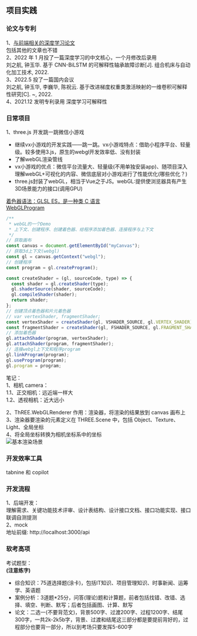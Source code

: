 ## 项目实践

### 论文与专利

1、[与前端相关的深度学习论文](https://herasu.github.io/2019/10/30/%E4%B8%80%E7%A7%8D%E5%BF%AB%E9%80%9F%E3%80%81%E4%B8%8D%E5%8C%BA%E5%88%86%E6%A0%BC%E5%BC%8F%E7%9A%84%E6%A3%80%E6%B5%8B%E6%81%B6%E6%84%8FWeb%E5%86%85%E5%AE%B9%E7%9A%84%E6%B7%B1%E5%BA%A6%E5%AD%A6%E4%B9%A0%E6%96%B9%E6%B3%95/)  
包括其他的文章也不错  
2、2022 年 1 月投了一篇深度学习的中文核心，一个月修改后录用  
刘之航, 钟玉华. 基于 CNN-BiLSTM 的可解释性轴承故障诊断[J]. 组合机床与自动化加工技术, 2022.  
3、2022.5 投了一篇国内会议  
刘之航, 钟玉华, 李巍华, 陈祝云. 基于改进梯度权重类激活映射的一维卷积可解释性研究[C]. ~, 2022.  
4、2021.12 发明专利录用 深度学习可解释性

### 日常项目

1、three.js 开发跳一跳微信小游戏

<ul>
  <!-- <li>6.10字節三面 面試官是Vue-element-admin作者</li> -->
  <!-- <li>6.13短暫地看了pro git；開始Vue3+Koa的後台管理系統開發</li> -->
  <!-- <li>抽時間做一個tf.js的CNN demo</li> -->
  <!-- <li>Fiber</li> 
  <li>hooks + composition</li>
  <li>Vue3 + vite</li>
  <li>webpack</li>
  <li>node项目</li>
  <li>miniApp + show + dev</li> -->
  <li>继续vx小游戏的开发实践——跳一跳。vx小游戏特点：借助小程序平台、轻量级。较多使用3.js，原生的webgl开发效率低、没有封装</li>
  <li>了解webGL渲染管线</li>
  <li>vx小游戏的优点：微信平台流量大、轻量级(不用单独安装app)、随项目深入理解webGL+可视化的内容、微信底层对小游戏进行了性能优化(哪些优化？)</li>
  <li>three.js封装了webGL，相当于Vue之于JS。webGL:提供使浏览器具有产生3D场景能力的接口(调用GPU)</li>
</ul>

[着色器语法：GLSL ES，是一种类 C 语言](https://chenpipi.cn/post/shader-quickstart-glsles-1/)  
[WebGLProgram](https://developer.mozilla.org/zh-CN/docs/Web/API/WebGLProgram)

```js
/**
 * webGL的一个Demo
 * 上下文、创建程序、创建着色器、给程序添加着色器、连接程序与上下文
 */
// 获取画布
const canvas = document.getElementById("myCanvas");
// 获取3d上下文(webgl)
const gl = canvas.getContext("webgl");
// 创建程序
const program = gl.createProgram();

const createShader = (gl, sourceCode, type) => {
  const shader = gl.createShader(type);
  gl.shaderSource(shader, sourceCode);
  gl.compileShader(shader);
  return shader;
};
// 创建顶点着色器和片元着色器
// var vertexShader, fragmentShader;
const vertexShader = createShader(gl, VSHADER_SOURCE, gl.VERTEX_SHADER);
const fragmentShader = createShader(gl, FSHADER_SOURCE, gl.FRAGMENT_SHADER);
// 添加着色器
gl.attachShader(program, vertexShader);
gl.attachShader(program, fragmentShader);
// 连接webgl上下文和程序program
gl.linkProgram(program);
gl.useProgram(program);
gl.program = program;
```

笔记：  
1、相机 camera：  
1.1、正交相机：远近端一样大  
1.2、透视相机：近大远小

2、ThREE.WebGLRenderer 作用：渲染器，将渲染的结果放到 canvas 画布上  
3、渲染器要渲染的元素定义在 THREE.Scene 中，包括 Object、Texture、Light、全局坐标  
4、将全局坐标转换为相机坐标系中的坐标  
![基本渲染场景](/blog/assets/img/scene.png)

### 开发效率工具

tabnine 和 copilot

### 开发流程

1、后端开发：  
理解需求、关键功能技术评审、设计表结构、设计接口文档、接口功能实现、接口联调自测提测  
2、mock  
地址前缀: http://localhost:3000/api

### 软考高项

考试题型：  
<b>(注意练字)</b>

<ul>
  <li>综合知识：75道选择题(涂卡)，包括IT知识、项目管理知识、时事新闻、运筹学、英语题</li> 
  <li>案例分析：3道题*25分，问答(理论)题和计算题，前者包括找错、改错、选择、填空、判断、默写；后者包括画图、计算、默写</li>
  <li>论文：二选一(不要背范文)，背景500字、过渡200字、过程1200字、结尾300字，一共2k-2k5b字，背景、过渡和结尾这三部分都是要提前背好的，过程部分也要背一部分，所以到考场只要发挥5-600字</li>
</ul>

<!-- 4.28 第一章 信息化与信息系统 -->
